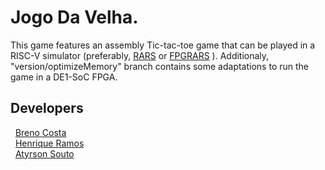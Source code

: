 # Jogo Da Velha.
 
  This game features an assembly Tic-tac-toe game that can be played in a RISC-V simulator (preferably, <a href="https://github.com/TheThirdOne/rars">RARS</a> or <a href="https://github.com/LeoRiether/FPGRARS">FPGRARS</a> ). Additionaly, "version/optimizeMemory" branch contains some adaptations to run the game in a DE1-SoC FPGA.
  
  ## Developers
 &nbsp; <a href= "https://github.com/jacckk7">Breno Costa</a>
  <br>
   &nbsp; <a href="https://www.linkedin.com/in/henrique-ramos-02b4151b0/">Henrique Ramos</a>
  <br>
   &nbsp; <a href="https://github.com/Atyrson">Atyrson Souto</a>
